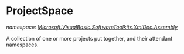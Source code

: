 ﻿
# ProjectSpace
_namespace: [Microsoft.VisualBasic.SoftwareToolkits.XmlDoc.Assembly](N-Microsoft.VisualBasic.SoftwareToolkits.XmlDoc.Assembly.md)_

A collection of one or more projects put together, and their attendant namespaces.




